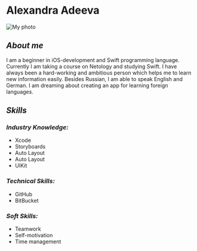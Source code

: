 <h1><strong>Alexandra Adeeva</strong></h1>

![My photo](MyPhoto.jpeg)

<h2><em><strong>About me</strong></em></h2>

<p>I am a beginner in iOS-development and Swift programming language.
Currently I am taking a course on Netology and studying Swift. I
have always been a hard-working and ambitious person which helps me to
learn new information easily. Besides Russian, I am able to speak English
and German. I am dreaming about creating an app for learning foreign
languages.</p>

<h2><em><strong>Skills</strong></em></h2>
<h3><em>Industry Knowledge:</em></h3>
<ul>
<li>Xcode</li>
<li>Storyboards</li>
<li>Auto Layout</li>
<li>Auto Layout</li>
<li>UIKit</li>
</ul>

<h3><em>Technical Skills:</em></h3>
<ul>
<li>GitHub</li>
<li>BitBucket</li>
</ul>

<h3><em>Soft Skills:</em></h3>
<ul>
<li>Teamwork</li>
<li>Self-motivation</li>
<li>Time management</li>
</ul>


